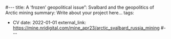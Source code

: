 #---
title: A ‘frozen’ geopolitical issue”: Svalbard and the geopolitics of Arctic mining
summary: Write about your project here...
tags:
  - CV
date: 2022-01-01
external_link: https://mine.nridigital.com/mine_apr23/arctic_svalbard_russia_mining
#---
